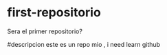 # first-repositorio
Sera el primer repositorio?

#descripcion
este es un repo mio , i need learn github
